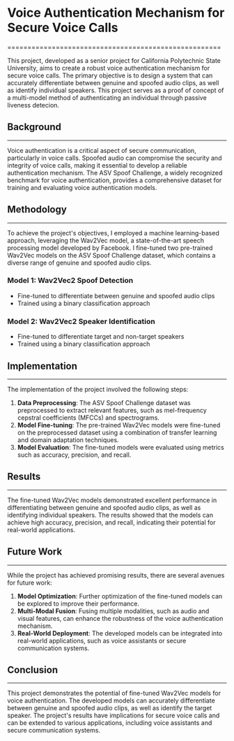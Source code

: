 # Voice Authentication Mechanism for Secure Voice Calls
=====================================================

This project, developed as a senior project for California Polytechnic State University, aims to create a robust voice authentication mechanism for secure voice calls. The primary objective is to design a system that can accurately differentiate between genuine and spoofed audio clips, as well as identify individual speakers. This project serves as a proof of concept of a multi-model method of authenticating an individual through passive liveness detecion.

## Background
------------

Voice authentication is a critical aspect of secure communication, particularly in voice calls. Spoofed audio can compromise the security and integrity of voice calls, making it essential to develop a reliable authentication mechanism. The ASV Spoof Challenge, a widely recognized benchmark for voice authentication, provides a comprehensive dataset for training and evaluating voice authentication models.

## Methodology
-------------

To achieve the project's objectives, I employed a machine learning-based approach, leveraging the Wav2Vec model, a state-of-the-art speech processing model developed by Facebook. I fine-tuned two pre-trained Wav2Vec models on the ASV Spoof Challenge dataset, which contains a diverse range of genuine and spoofed audio clips.

### Model 1: Wav2Vec2 Spoof Detection

* Fine-tuned to differentiate between genuine and spoofed audio clips
* Trained using a binary classification approach

### Model 2: Wav2Vec2 Speaker Identification

* Fine-tuned to differentiate target and non-target speakers
* Trained using a binary classification approach

## Implementation
--------------

The implementation of the project involved the following steps:

1. **Data Preprocessing**: The ASV Spoof Challenge dataset was preprocessed to extract relevant features, such as mel-frequency cepstral coefficients (MFCCs) and spectrograms.
2. **Model Fine-tuning**: The pre-trained Wav2Vec models were fine-tuned on the preprocessed dataset using a combination of transfer learning and domain adaptation techniques.
3. **Model Evaluation**: The fine-tuned models were evaluated using metrics such as accuracy, precision, and recall.

## Results
--------

The fine-tuned Wav2Vec models demonstrated excellent performance in differentiating between genuine and spoofed audio clips, as well as identifying individual speakers. The results showed that the models can achieve high accuracy, precision, and recall, indicating their potential for real-world applications.

## Future Work
-------------

While the project has achieved promising results, there are several avenues for future work:

1. **Model Optimization**: Further optimization of the fine-tuned models can be explored to improve their performance.
2. **Multi-Modal Fusion**: Fusing multiple modalities, such as audio and visual features, can enhance the robustness of the voice authentication mechanism.
3. **Real-World Deployment**: The developed models can be integrated into real-world applications, such as voice assistants or secure communication systems.

## Conclusion
----------

This project demonstrates the potential of fine-tuned Wav2Vec models for voice authentication. The developed models can accurately differentiate between genuine and spoofed audio clips, as well as identify the target speaker. The project's results have implications for secure voice calls and can be extended to various applications, including voice assistants and secure communication systems.
